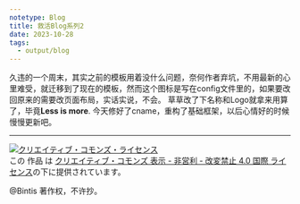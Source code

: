 ```yaml
---
notetype: Blog
title: 救活Blog系列2
date: 2023-10-28
tags:
  - output/blog
---
```


久违的一个周末，其实之前的模板用着没什么问题，奈何作者弃坑，不用最新的心里难受，就迁移到了现在的模板，然而这个图标是写在config文件里的，如果要改回原来的需要改页面布局，实话实说，不会。
    草草改了下名称和Logo就拿来用算了，毕竟**Less is more**.
  今天修好了cname，重构了基础框架，以后心情好的时候慢慢更新吧。



***

<a rel="license" href="http://creativecommons.org/licenses/by-nc-nd/4.0/"><img alt="クリエイティブ・コモンズ・ライセンス" style="border-width:0" src="https://i.creativecommons.org/l/by-nc-nd/4.0/88x31.png" /></a><br />この 作品 は <a rel="license" href="http://creativecommons.org/licenses/by-nc-nd/4.0/">クリエイティブ・コモンズ 表示 - 非営利 - 改変禁止 4.0 国際 ライセンス</a>の下に提供されています。

@Bintis 著作权，不许抄。
